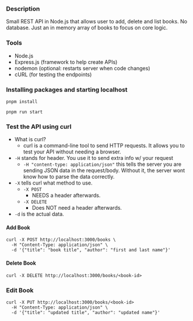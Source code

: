 ### Description

Small REST API in Node.js that allows user to add, delete and list books. No database. Just an in memory array of books to focus on core logic.

### Tools

- Node.js
- Express.js (framework to help create APIs)
- nodemon (optional: restarts server when code changes)
- cURL (for testing the endpoints)

### Installing packages and starting localhost

```
pnpm install
```

```
pnpm run start
```

### Test the API using curl

- What is curl?
  - curl is a command-line tool to send HTTP requests. It allows you to test your API without needing a browser.
- `-H` stands for header. You use it to send extra info w/ your request
  - `-H "content-type: application/json"` this tells the server you are sending JSON data in the request/body. Without it, the server wont know how to parse the data correctly.
- `-X` tells curl what method to use.
  - `-X POST`
    - NEEDS a header afterwards.
  - `-X DELETE`
    - Does NOT need a header afterwards.
- `-d` is the actual data.

#### Add Book

```
curl -X POST http://localhost:3000/books \
  -H "Content-Type: application/json" \
  -d '{"title": "book title", "author": "first and last name"}'
```

#### Delete Book

```
curl -X DELETE http://localhost:3000/books/<book-id>
```

### Edit Book

```
curl -X PUT http://localhost:3000/books/<book-id>
  -H "Content-Type: application/json" \
  -d '{"title": "updated title", "author": "updated name"}'
```

